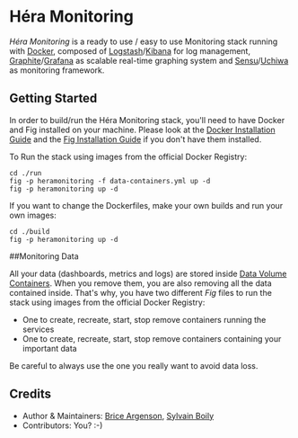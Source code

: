 # Héra Monitoring

*Héra Monitoring* is a ready to use / easy to use Monitoring stack running with [Docker](https://www.docker.com/), composed of [Logstash](http://logstash.net/)/[Kibana](http://www.elasticsearch.org/overview/kibana/) for log management, [Graphite](http://graphite.wikidot.com/)/[Grafana](http://grafana.org/) as scalable real-time graphing system and [Sensu](http://sensuapp.org/)/[Uchiwa](https://github.com/sensu/uchiwa) as monitoring framework.

## Getting Started

In order to build/run the Héra Monitoring stack, you'll need to have Docker and Fig installed on your machine.
Please look at the [Docker Installation Guide](https://docs.docker.com/installation/mac/) and the [Fig Installation Guide](http://www.fig.sh/install.html) if you don't have them installed.

To Run the stack using images from the official Docker Registry:

	cd ./run
	fig -p heramonitoring -f data-containers.yml up -d
	fig -p heramonitoring up -d


If you want to change the Dockerfiles, make your own builds and run your own images:

	cd ./build
	fig -p heramonitoring up -d

##Monitoring Data

All your data (dashboards, metrics and logs) are stored inside [Data Volume Containers](https://docs.docker.com/userguide/dockervolumes/#creating-and-mounting-a-data-volume-container). When you remove them, you are also removing all the data contained inside. That's why, you have two different *Fig* files to run the stack using images from the official Docker Registry:
* One to create, recreate, start, stop remove containers running the services
* One to create, recreate, start, stop remove containers containing your important data

Be careful to always use the one you really want to avoid data loss.

## Credits
* Author & Maintainers: [Brice Argenson](bargenson), [Sylvain Boily](djsly)
* Contributors: You? :-)
